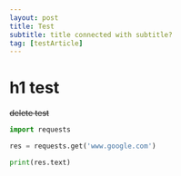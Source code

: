 ```yaml
---
layout: post
title: Test
subtitle: title connected with subtitle?
tag: [testArticle] 
---
```


# h1 test

~~delete test~~

```python
import requests

res = requests.get('www.google.com')

print(res.text)

```




